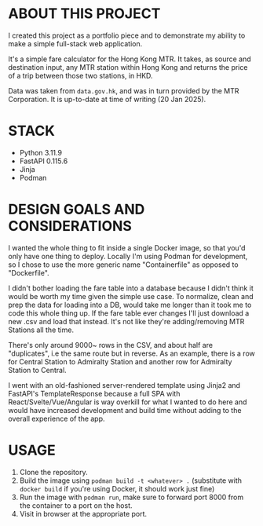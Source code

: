# ABOUT THIS PROJECT
I created this project as a portfolio piece and to demonstrate my ability to make a simple full-stack web application.

It's a simple fare calculator for the Hong Kong MTR. It takes, as source and destination input, any MTR station within Hong Kong and returns the price of a trip between those two stations, in HKD.

Data was taken from `data.gov.hk`, and was in turn provided by the MTR Corporation. It is up-to-date at time of writing (20 Jan 2025).

# STACK
- Python 3.11.9
- FastAPI 0.115.6
- Jinja
- Podman

# DESIGN GOALS AND CONSIDERATIONS
I wanted the whole thing to fit inside a single Docker image, so that you'd only have one thing to deploy. Locally I'm using Podman for development, so I chose to use the more generic name "Containerfile" as opposed to "Dockerfile".

I didn't bother loading the fare table into a database because I didn't think it would be worth my time given the simple use case. To normalize, clean and prep the data for loading into a DB, would take me longer than it took me to code this whole thing up. If the fare table ever changes I'll just download a new .csv and load that instead. It's not like they're adding/removing MTR Stations all the time.

There's only around 9000~ rows in the CSV, and about half are "duplicates", i.e the same route but in reverse. As an example, there is a row for Central Station to Admiralty Station and another row for Admiralty Station to Central.

I went with an old-fashioned server-rendered template using Jinja2 and FastAPI's TemplateResponse because a full SPA with React/Svelte/Vue/Angular is way overkill for what I wanted to do here and would have increased development and build time without adding to the overall experience of the app.

# USAGE
1. Clone the repository.
1. Build the image using `podman build -t <whatever> .` (substitute with `docker build` if you're using Docker, it should work just fine)
1. Run the image with `podman run`, make sure to forward port 8000 from the container to a port on the host.
1. Visit in browser at the appropriate port.
